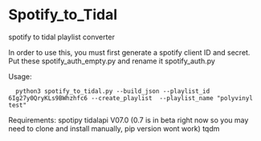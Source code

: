 # Spotify_to_Tidal
spotify to tidal playlist converter

In order to use this, you must first generate a spotify client ID and secret. Put these spotify_auth_empty.py and rename it spotify_auth.py

Usage:
```
  python3 spotify_to_tidal.py --build_json --playlist_id 6Ig27y0QryKLs9BWhzhfc6 --create_playlist  --playlist_name "polyvinyl test" 

```


Requirements:
spotipy 
tidalapi V07.0 (0.7 is in beta right now so you may need to clone and install manually, pip version wont work)
tqdm
